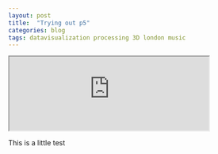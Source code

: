 ```yaml
---
layout: post
title:  "Trying out p5"
categories: blog 
tags: datavisualization processing 3D london music
---
```


<iframe src="http://melanie.imfeld.info/P5-example/p5.html" width="80%" height="auto"></iframe>      

This is a little test
